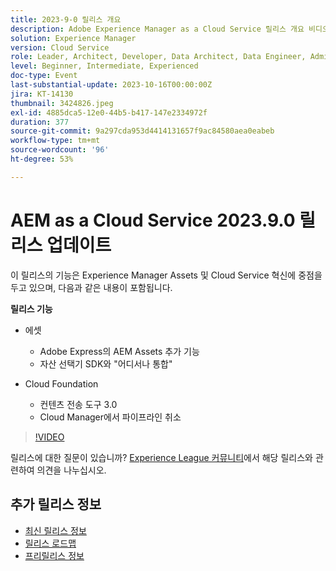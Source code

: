 ```yaml
---
title: 2023-9-0 릴리스 개요
description: Adobe Experience Manager as a Cloud Service 릴리스 개요 비디오 2023.9.0
solution: Experience Manager
version: Cloud Service
role: Leader, Architect, Developer, Data Architect, Data Engineer, Admin, User
level: Beginner, Intermediate, Experienced
doc-type: Event
last-substantial-update: 2023-10-16T00:00:00Z
jira: KT-14130
thumbnail: 3424826.jpeg
exl-id: 4885dca5-12e0-44b5-b417-147e2334972f
duration: 377
source-git-commit: 9a297cda953d4414131657f9ac84580aea0eabeb
workflow-type: tm+mt
source-wordcount: '96'
ht-degree: 53%

---
```


# AEM as a Cloud Service 2023.9.0 릴리스 업데이트

이 릴리스의 기능은 Experience Manager Assets 및 Cloud Service 혁신에 중점을 두고 있으며, 다음과 같은 내용이 포함됩니다.

**릴리스 기능**

* 에셋
   * Adobe Express의 AEM Assets 추가 기능
   * 자산 선택기 SDK와 &quot;어디서나 통합&quot;

* Cloud Foundation
   * 컨텐츠 전송 도구 3.0
   * Cloud Manager에서 파이프라인 취소

>[!VIDEO](https://video.tv.adobe.com/v/3424826/?learn=on)

릴리스에 대한 질문이 있습니까?  [Experience League 커뮤니티](https://adobe.ly/3rMScIU)에서 해당 릴리스와 관련하여 의견을 나누십시오.

## 추가 릴리스 정보

* [최신 릴리스 정보](https://experienceleague.adobe.com/docs/experience-manager-cloud-service/content/release-notes/home.html)
* [릴리스 로드맵](https://experienceleague.adobe.com/docs/experience-manager-release-information/aem-release-updates/update-releases-roadmap.html)
* [프리릴리스 정보](https://experienceleague.adobe.com/docs/experience-manager-cloud-service/content/release-notes/prerelease.html?lang=ko-KR)
